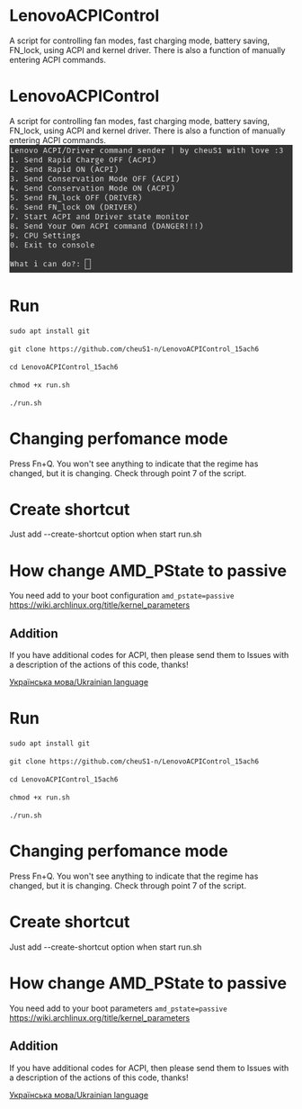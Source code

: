 
# LenovoACPIControl

A script for controlling fan modes, fast charging mode, battery saving, FN_lock, using ACPI and kernel driver. There is also a function of manually entering ACPI commands.

# LenovoACPIControl

A script for controlling fan modes, fast charging mode, battery saving, FN_lock, using ACPI and kernel driver. There is also a function of manually entering ACPI commands.
![LenovoACPITool menu](https://github.com/cheuS1-n/LenovoACPIControl_15ach6/blob/main/image.png?raw=true)

# Run

    sudo apt install git 

    git clone https://github.com/cheuS1-n/LenovoACPIControl_15ach6 

    cd LenovoACPIControl_15ach6 
    
    chmod +x run.sh

    ./run.sh 

# Changing perfomance mode
Press Fn+Q.
You won't see anything to indicate that the regime has changed, but it is changing. Check through point 7 of the script.

# Create shortcut
Just add --create-shortcut option when start run.sh


# How change AMD_PState to passive
You need add to your boot configuration `amd_pstate=passive`
https://wiki.archlinux.org/title/kernel_parameters
## Addition
If you have additional codes for ACPI, then please send them to Issues with a description of the actions of this code, thanks!

[Українська мова/Ukrainian language](https://github.com/cheuS1-n/LenovoACPIControl_15ach6/blob/main/README.uk.md)



# Run

    sudo apt install git 

    git clone https://github.com/cheuS1-n/LenovoACPIControl_15ach6 

    cd LenovoACPIControl_15ach6 
    
    chmod +x run.sh

    ./run.sh 

# Changing perfomance mode
Press Fn+Q.
You won't see anything to indicate that the regime has changed, but it is changing. Check through point 7 of the script.

# Create shortcut
Just add --create-shortcut option when start run.sh


# How change AMD_PState to passive
You need add to your boot parameters `amd_pstate=passive`
https://wiki.archlinux.org/title/kernel_parameters
## Addition
If you have additional codes for ACPI, then please send them to Issues with a description of the actions of this code, thanks!

[Українська мова/Ukrainian language](https://github.com/cheuS1-n/LenovoACPIControl_15ach6/blob/main/README.uk.md)


